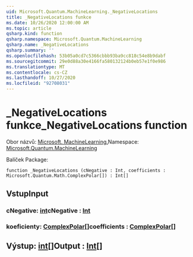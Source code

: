 ```yaml
---
uid: Microsoft.Quantum.MachineLearning._NegativeLocations
title: _NegativeLocations funkce
ms.date: 10/26/2020 12:00:00 AM
ms.topic: article
qsharp.kind: function
qsharp.namespace: Microsoft.Quantum.MachineLearning
qsharp.name: _NegativeLocations
qsharp.summary: ''
ms.openlocfilehash: 53b05a0cd7c5366cbbb93ba9cc818c54e8b9dabf
ms.sourcegitcommit: 29e0d88a30e4166fa580132124b0eb57e1f0e986
ms.translationtype: MT
ms.contentlocale: cs-CZ
ms.lasthandoff: 10/27/2020
ms.locfileid: "92708031"
---
```

# <a name="_negativelocations-function"></a><span data-ttu-id="429fe-102">_NegativeLocations funkce</span><span class="sxs-lookup"><span data-stu-id="429fe-102">_NegativeLocations function</span></span>

<span data-ttu-id="429fe-103">Obor názvů: [Microsoft. MachineLearning.](xref:Microsoft.Quantum.MachineLearning)</span><span class="sxs-lookup"><span data-stu-id="429fe-103">Namespace: [Microsoft.Quantum.MachineLearning](xref:Microsoft.Quantum.MachineLearning)</span></span>

<span data-ttu-id="429fe-104">Balíček [](https://nuget.org/packages/)</span><span class="sxs-lookup"><span data-stu-id="429fe-104">Package: [](https://nuget.org/packages/)</span></span>




```qsharp
function _NegativeLocations (cNegative : Int, coefficients : Microsoft.Quantum.Math.ComplexPolar[]) : Int[]
```


## <a name="input"></a><span data-ttu-id="429fe-105">Vstup</span><span class="sxs-lookup"><span data-stu-id="429fe-105">Input</span></span>

### <a name="cnegative--int"></a><span data-ttu-id="429fe-106">cNegative: [int](xref:microsoft.quantum.lang-ref.int)</span><span class="sxs-lookup"><span data-stu-id="429fe-106">cNegative : [Int](xref:microsoft.quantum.lang-ref.int)</span></span>




### <a name="coefficients--complexpolar"></a><span data-ttu-id="429fe-107">koeficienty: [ComplexPolar](xref:Microsoft.Quantum.Math.ComplexPolar)[]</span><span class="sxs-lookup"><span data-stu-id="429fe-107">coefficients : [ComplexPolar](xref:Microsoft.Quantum.Math.ComplexPolar)[]</span></span>





## <a name="output--int"></a><span data-ttu-id="429fe-108">Výstup: [int](xref:microsoft.quantum.lang-ref.int)[]</span><span class="sxs-lookup"><span data-stu-id="429fe-108">Output : [Int](xref:microsoft.quantum.lang-ref.int)[]</span></span>

